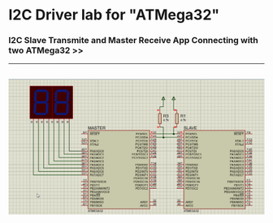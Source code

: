 # I2C Driver lab for "ATMega32"
### I2C Slave Transmite and Master Receive App Connecting with two ATMega32 >>
---
![image](https://github.com/AhmedOSAA/Embedded_System_Diploma/blob/main/Unit_8_MCU_Interfacing/Lesson6_I2C/Slave_Transmite_Master_Receive/I2C_ATMegaDriver_Slave_Trans_Master_Receive_GIF.gif)
---
